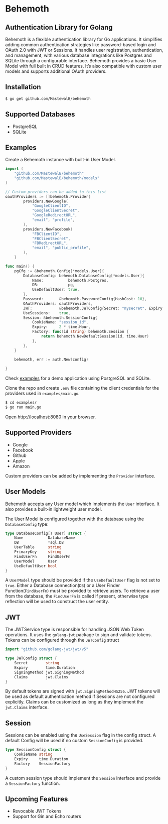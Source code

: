 # Behemoth
## Authentication Library for Golang

Behemoth is a flexible authentication library for Go applications. It simplifies adding common authentication strategies like password-based login and OAuth 2.0 with JWT or Sessions. It handles user registration, authentication, and management, with various database integrations like Postgres and SQLite through a configurable interface. Behemoth provides a basic User Model with full built in CRUD features. It’s also compatible with custom user models and supports additional OAuth providers.




## Installation

```bash
$ go get github.com/MastewalB/behemoth
```


## Supported Databases
* PostgreSQL
* SQLite


## Examples
Create a Behemoth instance with built-in User Model. 

```go
import (
    "github.com/MastewalB/behemoth"
    "github.com/MastewalB/behemoth/models"
)

// Custom providers can be added to this list
oauthProviders := []behemoth.Provider{
		providers.NewGoogle(
			"GoogleClientID",
			"GoogleClientSecret",
			"GoogleRedirectURL",
			"email", "profile",
		),
		providers.NewFacebook(
			"FBClientID",
			"FBClientSecret",
			"FBRedirectURL",
			"email", "public_profile",
		),
	}

func main() {
	pgCfg := &behemoth.Config[*models.User]{
		DatabaseConfig: behemoth.DatabaseConfig[*models.User]{
			Name:           behemoth.Postgres,
			DB:             pg,
			UseDefaultUser: true,
		},
		Password:       &behemoth.PasswordConfig{HashCost: 10},
		OAuthProviders: oauthProviders,
		JWT:            &behemoth.JWTConfig{Secret: "mysecret", Expiry: 24 * time.Hour},
		UseSessions:    true,
		Session: &behemoth.SessionConfig{
			CookieName: "session_id",
			Expiry:     2 * time.Hour,
			Factory: func(id string) behemoth.Session {
				return behemoth.NewDefaultSession(id, time.Hour)
			},
		},
	}
	
	behemoth, err := auth.New(config)

}

```
Check [examples](https://github.com/MastewalB/behemoth/tree/main/examples) for a demo application using PostgreSQL and SQLite.

Clone the repo and create `.env` file containing the client credentials for the providers used in `examples/main.go`.

```bash
$ cd examples/
$ go run main.go
```
Open http://localhost:8080 in your browser.


## Supported Providers
* Google
* Facebook
* Github
* Apple
* Amazon

Custom providers can be added by implementing the `Provider` interface.

## User Models
Behemoth accepts any User model which implements the `User` interface. It also provides a built-in lightweight user model.

The User Model is configured together with the database using the `DatabaseConfig` type:
```go
type DatabaseConfig[T User] struct {
	Name           DatabaseName
	DB             *sql.DB
	UserTable      string
	PrimaryKey     string
	FindUserFn     FindUserFn
	UserModel      User
	UseDefaultUser bool
}
```

A `UserModel` type should be provided if the `UseDefaultUser` flag is not set to `true`. Either a Database connection(`DB`) or a User Finder Function(`FindUserFn`) must be provided to retrieve users. To retrieve a user from the database, the `FindUserFn` is called if present, otherwise type reflection will be used to construct the user entity.


## JWT 
The JWTService type is responsible for handling JSON Web Token operations. It uses the `golang-jwt` package to sign and validate tokens. Tokens can be configured through the `JWTConfig` struct

```go
import "github.com/golang-jwt/jwt/v5"

type JWTConfig struct {
	Secret        string
	Expiry        time.Duration
	SigningMethod jwt.SigningMethod
	Claims        jwt.Claims
}
```

By default tokens are signed with `jwt.SigningMethodHS256`. JWT tokens will be used as default authentication method if Sessions are not configured explicitly. Claims can be customized as long as they implement the `jwt.Claims` interface.

## Session
Sessions can be enabled using the `UseSession` flag in the config struct. A default Config will be used if no custom `SessionConfig` is provided.

```go
type SessionConfig struct {
	CookieName string
	Expiry     time.Duration
	Factory    SessionFactory
}
```

A custom session type should implement the `Session` interface and provide a `SessionFactory` function.

## Upcoming Features

* Revocable JWT Tokens
* Support for Gin and Echo routers